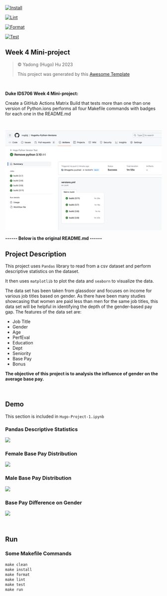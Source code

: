[![Install](https://github.com/nogibjj/HugoHu-Project-1/actions/workflows/install.yml/badge.svg)](https://github.com/nogibjj/HugoHu-Project-1/actions/workflows/install.yml)

[![Lint](https://github.com/nogibjj/HugoHu-Project-1/actions/workflows/lint.yml/badge.svg)](https://github.com/nogibjj/HugoHu-Project-1/actions/workflows/lint.yml)

[![Format](https://github.com/nogibjj/HugoHu-Project-1/actions/workflows/format.yml/badge.svg)](https://github.com/nogibjj/HugoHu-Project-1/actions/workflows/format.yml)

[![Test](https://github.com/nogibjj/HugoHu-Project-1/actions/workflows/test.yml/badge.svg)](https://github.com/nogibjj/HugoHu-Project-1/actions/workflows/test.yml)


## Week 4 Mini-project

> © Yadong (Hugo) Hu 2023
> 
> This project was generated by this [Awesome Template](https://github.com/0HugoHu/IDS706-Python-Template)

<br />

**Duke IDS706 Week 4 Mini-project:**

Create a GitHub Actions Matrix Build that tests more than one than one version of Python.ions performs all four Makefile commands with badges for each one in the README.md

<br />

![Actions](/.tutorial/actions.png)

**------ Below is the original README.md ------**



## Project Description
This project uses ```Pandas``` library to read from a csv dataset and perform descriptive statistics on the dataset. 

It then uses ```matplotlib``` to plot the data and ```seaborn``` to visualize the data.

The data set has been taken from glassdoor and focuses on income for various job titles based on gender. As there have been many studies showcasing that women are paid less than men for the same job titles, this data set will be helpful in identifying the depth of the gender-based pay gap. The features of the data set are:
- Job Title
- Gender
- Age
- PerfEval
- Education
- Dept
- Seniority
- Base Pay
- Bonus

**The objective of this project is to analysis the influence of gender on the average base pay.**

<br />

## Demo

This section is included in ```Hugo-Project-1.ipynb```

### Pandas Descriptive Statistics
![](/.tutorial/demo1.png)

### Female Base Pay Distribution
![](/.tutorial/demo3.png)

### Male Base Pay Distribution
![](/.tutorial/demo2.png)

### Base Pay Difference on Gender
![](/.tutorial/demo4.png)

<br />

## Run

### Some Makefile Commands
```commandline
make clean
make install
make format
make lint
make test
make run
```
